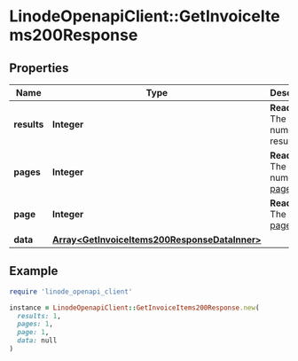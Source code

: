 # LinodeOpenapiClient::GetInvoiceItems200Response

## Properties

| Name | Type | Description | Notes |
| ---- | ---- | ----------- | ----- |
| **results** | **Integer** | __Read-only__ The total number of results. | [optional][readonly] |
| **pages** | **Integer** | __Read-only__ The total number of [pages](https://techdocs.akamai.com/linode-api/reference/pagination). | [optional][readonly] |
| **page** | **Integer** | __Read-only__ The current [page](https://techdocs.akamai.com/linode-api/reference/pagination). | [optional][readonly] |
| **data** | [**Array&lt;GetInvoiceItems200ResponseDataInner&gt;**](GetInvoiceItems200ResponseDataInner.md) |  | [optional] |

## Example

```ruby
require 'linode_openapi_client'

instance = LinodeOpenapiClient::GetInvoiceItems200Response.new(
  results: 1,
  pages: 1,
  page: 1,
  data: null
)
```

